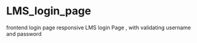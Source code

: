 # LMS_login_page
frontend login page 
responsive LMS login Page , with validating username and password 
